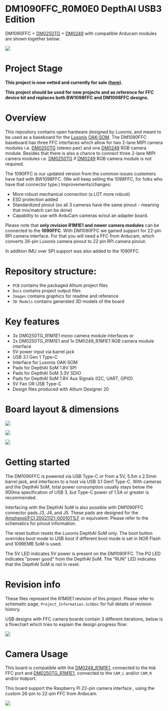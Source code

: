 # DM1090FFC_R0M0E0 DepthAI USB3 Edition

DM1090FFC + [DM0250TG](https://github.com/luxonis/depthai-hardware/tree/master/DM0250TG_DepthAI_Mono_Camera) + [DM0249](https://github.com/luxonis/depthai-hardware/tree/master/DM0249_DepthAI_RGB_Camera) with compatible Arducam modules are shown together below:

![](./Images/DM1090FFC-KIT.jpg)

# Project Stage

**This project is now vetted and currently for sale ([here](https://shop.luxonis.com/collections/modular-cameras/products/dm1090ffc)).** 

**This project should be used for new projects and as reference for FFC  device kit and replaces both BW1098FFC and DM1098FFC designs.**       

# Overview
This repository contains open hardware designed by Luxonis, and meant to be used as a baseboard for the [Luxonis](https://www.luxonis.com/) [OAK-SOM](https://docs.luxonis.com/projects/hardware/en/latest/pages/BW1099.html). The DM1090FFC baseboard has three FFC interfaces which allow for two 2-lane MIPI camera modules i.e. [DM0250TG](https://github.com/luxonis/depthai-hardware/tree/master/DM0250TG_DepthAI_Mono_Camera) (stereo pair) and one [DM0249](https://github.com/luxonis/depthai-hardware/tree/master/DM0249_DepthAI_RGB_Camera) RGB camera module. Besides that there is also a chance to connect three 2-lane MIPI camera modules i.e. [DM0250TG](https://github.com/luxonis/depthai-hardware/tree/master/DM0250TG_DepthAI_Mono_Camera) if [DM0249](https://github.com/luxonis/depthai-hardware/tree/master/DM0249_DepthAI_RGB_Camera) RGB camera module is not required.  

The 1090FFC is our updated version from the common issues customers have had with BW1098FFC.  (We will keep selling the 1098FFC, for folks who have that connector type.)
Improvements/changes:

 - More robust mechanical connection (a LOT more robust)
 - ESD protection added
 - Standardized pinout (so all 3 cameras have the same pinout - meaning that mix/match can be done)
 - Capability to use with ArduCam cameras w/out an adapter board.



Please note that **only revision R1M1E1 and newer camera modules** can be connected to the **1090FFC**. With DM1090FFC we gained support for 22-pin RPi camera interface. For that you will need a FFC from Arducam, which converts 26-pin Luxonis camera pinout to 22 pin RPi camera pinout. 

In addition IMU over SPI support was also added to the 1090FFC. 

# Repository structure:
* `PCB` contains the packaged Altium project files
* `Docs` contains project output files
* `Images` contains graphics for readme and reference
* `3D Models` contains generated 3D models of the board
# Key features
* 3x DM0250TG_R1M1E1 mono camera module interfaces or
* 2x DM0250TG_R1M1E1 and 1x DM0249_R1M1E1 RGB camera module interface
* 5V power input via barrel jack
* USB 3.1 Gen 1 Type-C
* Interface for Luxonis OAK-SOM
* Pads for DepthAI SoM 1.8V SPI
* Pads for DepthAI SoM 3.3V SDIO 
* Pads for DepthAI SoM 1.8V Aux Signals (I2C, UART, GPIO)
* 5V Fan OR USB Type-C 
* Design files produced with Altium Designer 20

# Board layout & dimensions

![](Images/DM1090FFC_R0M0E0_TOP.jpg)

![](Images/DM1090FFC_R0M0E0_BOT.jpg)

![](Images/DM1090FFC_R0M0E0_dims.png)

# Getting started  

The DM1090FFC  is powered via USB Type-C or from a 5V, 5.5m x 2.5mm barrel jack, and interfaces to a host via USB 3.1 Gen1 Type-C. With cameras and the DepthAI SoM, total power consumption usually stays below the 900ma specification of USB 3, but Type-C power of 1.5A or greater is recommended. 

Interfacing with the DepthAI SoM is also possible with DM1090FFC connector pads J3, J4, and J5. These pads are designed for the [Amphenol/FCI 20021121-00010T1LF](https://octopart.com/20021121-00010t1lf-amphenol+icc+%2F+fci-93112650?r=sp) or equivalent. Please refer to the schematics for pinout information. 

The reset button resets the Luxonis DepthAI SoM only. The boot button overrides boot mode to USB boot if different boot mode is set in NOR Flash and 1099EMB SoM is used.

The 5V LED indicates 5V power is present on the DM1090FFC. The PG LED indicates "power good" from the DepthAI SoM. The "RUN" LED indicates that the DepthAI SoM is not in reset.

# Revision info

These files represent the R1M0E1 revision of this project. Please refer to schematic page, `Project_Information.SchDoc` for full details of revision history.



USB designs with FFC camera boards contain 3 different iterations, below is a flowchart which tries to explain the design progress flow:

![](Images/Flowchart_FFC.png)

# Camera Usage

This board is compatible with the  [DM0249_R1M1E1](https://github.com/luxonis/depthai-hardware/tree/master/DM0249_DepthAI_RGB_Camera), connected to the `RGB` FFC port and [DM0250TG_R1M1E1](https://github.com/luxonis/depthai-hardware/tree/master/DM0250TG_DepthAI_Mono_Camera), connected to the `CAM_L` and/or `CAM_R` and/or `RGB`port.

This board support the Raspberry Pi 22-pin camera interface , using the custom 26-pin to 22-pin FFC  from Arducam.

![](Images/DM1090FFC_R0M0E0_Arducam_CCM.png)

